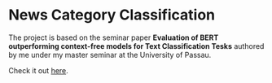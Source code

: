 # News Category Classification

The project is based on the seminar paper **Evaluation of BERT outperforming context-free models for Text Classification Tesks** authored by me under my master seminar at the University of Passau.

Check it out [here](https://github.com/deepakshb/news-classfication/blob/master/news-classification.pdf).
